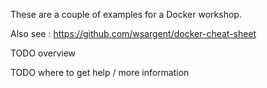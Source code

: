 These are a couple of examples for a Docker workshop.

Also see : https://github.com/wsargent/docker-cheat-sheet


TODO overview

TODO where to get help / more information

